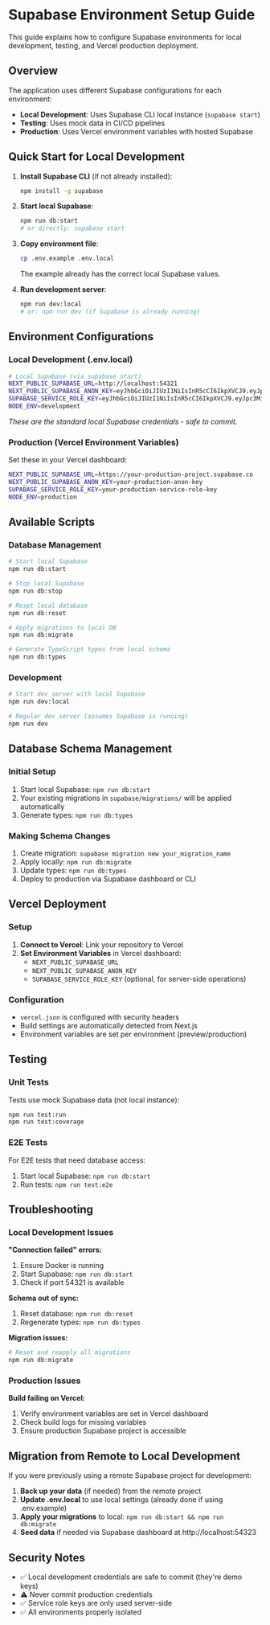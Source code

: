 # Supabase Environment Setup Guide

This guide explains how to configure Supabase environments for local development, testing, and Vercel production deployment.

## Overview

The application uses different Supabase configurations for each environment:

- **Local Development**: Uses Supabase CLI local instance (`supabase start`)
- **Testing**: Uses mock data in CI/CD pipelines
- **Production**: Uses Vercel environment variables with hosted Supabase

## Quick Start for Local Development

1. **Install Supabase CLI** (if not already installed):
   ```bash
   npm install -g supabase
   ```

2. **Start local Supabase**:
   ```bash
   npm run db:start
   # or directly: supabase start
   ```

3. **Copy environment file**:
   ```bash
   cp .env.example .env.local
   ```
   The example already has the correct local Supabase values.

4. **Run development server**:
   ```bash
   npm run dev:local
   # or: npm run dev (if Supabase is already running)
   ```

## Environment Configurations

### Local Development (.env.local)
```bash
# Local Supabase (via supabase start)
NEXT_PUBLIC_SUPABASE_URL=http://localhost:54321
NEXT_PUBLIC_SUPABASE_ANON_KEY=eyJhbGciOiJIUzI1NiIsInR5cCI6IkpXVCJ9.eyJpc3MiOiJzdXBhYmFzZS1kZW1vIiwicm9sZSI6ImFub24iLCJpYXQiOjE2NDE3NjkxNTAsImV4cCI6MTk1NzE0NTE1MH0.dc_X5iR_VP_qT0zsiyj_I_OZ2T9FtRU2BBNWN8Bu4GE
SUPABASE_SERVICE_ROLE_KEY=eyJhbGciOiJIUzI1NiIsInR5cCI6IkpXVCJ9.eyJpc3MiOiJzdXBhYmFzZS1kZW1vIiwicm9sZSI6InNlcnZpY2Vfcm9sZSIsImlhdCI6MTY0MTc2OTE1MCwiZXhwIjoxOTU3MTQ1MTUwfQ.DaYlNEoUrrEn2Ig7tqibS-PHK5vgusbcbo7X36XVt4Q
NODE_ENV=development
```
*These are the standard local Supabase credentials - safe to commit.*

### Production (Vercel Environment Variables)
Set these in your Vercel dashboard:
```bash
NEXT_PUBLIC_SUPABASE_URL=https://your-production-project.supabase.co
NEXT_PUBLIC_SUPABASE_ANON_KEY=your-production-anon-key
SUPABASE_SERVICE_ROLE_KEY=your-production-service-role-key
NODE_ENV=production
```

## Available Scripts

### Database Management
```bash
# Start local Supabase
npm run db:start

# Stop local Supabase
npm run db:stop

# Reset local database
npm run db:reset

# Apply migrations to local DB
npm run db:migrate

# Generate TypeScript types from local schema
npm run db:types
```

### Development
```bash
# Start dev server with local Supabase
npm run dev:local

# Regular dev server (assumes Supabase is running)
npm run dev
```

## Database Schema Management

### Initial Setup
1. Start local Supabase: `npm run db:start`
2. Your existing migrations in `supabase/migrations/` will be applied automatically
3. Generate types: `npm run db:types`

### Making Schema Changes
1. Create migration: `supabase migration new your_migration_name`
2. Apply locally: `npm run db:migrate`
3. Update types: `npm run db:types`
4. Deploy to production via Supabase dashboard or CLI

## Vercel Deployment

### Setup
1. **Connect to Vercel**: Link your repository to Vercel
2. **Set Environment Variables** in Vercel dashboard:
   - `NEXT_PUBLIC_SUPABASE_URL`
   - `NEXT_PUBLIC_SUPABASE_ANON_KEY`
   - `SUPABASE_SERVICE_ROLE_KEY` (optional, for server-side operations)

### Configuration
- `vercel.json` is configured with security headers
- Build settings are automatically detected from Next.js
- Environment variables are set per environment (preview/production)

## Testing

### Unit Tests
Tests use mock Supabase data (not local instance):
```bash
npm run test:run
npm run test:coverage
```

### E2E Tests
For E2E tests that need database access:
1. Start local Supabase: `npm run db:start`  
2. Run tests: `npm run test:e2e`

## Troubleshooting

### Local Development Issues

**"Connection failed" errors:**
1. Ensure Docker is running
2. Start Supabase: `npm run db:start`
3. Check if port 54321 is available

**Schema out of sync:**
1. Reset database: `npm run db:reset`
2. Regenerate types: `npm run db:types`

**Migration issues:**
```bash
# Reset and reapply all migrations
npm run db:migrate
```

### Production Issues

**Build failing on Vercel:**
1. Verify environment variables are set in Vercel dashboard
2. Check build logs for missing variables
3. Ensure production Supabase project is accessible

## Migration from Remote to Local Development

If you were previously using a remote Supabase project for development:

1. **Back up your data** (if needed) from the remote project
2. **Update .env.local** to use local settings (already done if using .env.example)
3. **Apply your migrations** to local: `npm run db:start && npm run db:migrate`
4. **Seed data** if needed via Supabase dashboard at http://localhost:54323

## Security Notes

- ✅ Local development credentials are safe to commit (they're demo keys)
- ⚠️ Never commit production credentials
- ✅ Service role keys are only used server-side
- ✅ All environments properly isolated